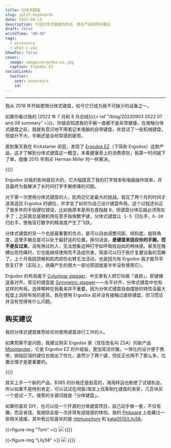 ```yaml
---
title: 分体式键盘
slug: split-keyboards
date: 2022-09-13
description: 介绍分体式键盘的优点、相关产品和购买建议
draft: false
writeTime: "00:40"
tags:
  - accessory
  - what-i-use
ShowToc: false
cover:
  image: images/ergodox-ez.jpg
  caption: Ergodox EZ
socialLinks:
  twitter:
    user: novoreorx
    id: 
---
```

---

我从 2018 年开始使用分体式键盘，如今它已成为我不可缺少的设备之一。

如果你看过我的 [2022 年 7 月和 8 月总结]({{< ref "/blog/20220903 2022 07 and 08 summary" >}})，你就会知道我的手腕一直都不是非常健康。在接触分体式键盘之前，我就有意识地不用笔记本电脑的自带键盘，并尝试了一些机械键盘，但提升不大，手腕还是会经常感到疲劳。

直到某天我在 Kickstarter 闲逛，发现了 [Ergodox EZ](https://ergodox-ez.com/)（下简称 Ergodox）这款产品，这才了解到分体式键盘这一概念。本着健康至上的消费原则，我第一时间就下了单，就像 2015 年购买 Herman Miller 时一样果决。

{{<social-quote-tweet id="1007250881513811974" user="novoreorx" />}}

Ergodox 对我的影响是巨大的，它大幅提高了我的打字效率和电脑操作效率，并且最终为我解决了长时间打字手腕疼痛的问题。

对于第一次使用分体式键盘的人，肌肉记忆是最大的挑战。我花了两个月的时间才逐渐适应 Ergodox 的键位，并学会了如何为自己设计键盘布局。这个过程还纠正了我多年的手指键位错误，比如我原本是用右食指敲 <kbd>B<kbd>，但键盘分体后就必须用左手了；之前我总是随机用任意手指按数字键，分体式键盘让 1-5 归左手、6-10 归右手，使我盲打数字的精准度产生了飞跃。

分体式键盘的另一个也是最重要的优点，是可以自由调整间距、倾斜度、旋转角度，这使手腕总是可以处于最舒适的位置。换句话说，**是键盘来适应你的手腕，而不是反过来**。没有用过的人，无法想象这种打字如呼吸般自如的畅快感。甚至在胳膊出现伤痛时，它也能继续使用而不造成伤害，简直可以归于医疗复健设备的范畴了。上个月我因颈椎和肌肉损伤右臂无法活动，也是因为有 Ergodox 我才能尽早恢复打字（实际上，病痛产生的很大一部分原因就是半年没有使用它）。

Ergodox 的布局属于 [Columnar stagger](https://deskthority.net/wiki/Staggering#Columnar_layout)，中文里有人把它叫做「直排」，即键帽竖直对齐。常见的键盘是 [Symmetric stagger](https://deskthority.net/wiki/Staggering#Symmetric_stagger)——水平对齐，分体式键盘中也有这样的布局。选择哪种在我看来并不重要，因为分体式键盘自由摆放的特性会最大程度上消除布局的差异。我在使用 Ergodox 前并没有接触过直排键盘，但习惯后并没有觉得有什么问题。

## 购买建议

我将分体式键盘推荐给任何使用键盘进行工作的人。

如果预算不是问题，我建议购买 Ergodox 家（现在改名叫 ZSA）的新产品 [Moonlander](https://www.zsa.io/moonlander/)，它是 Ergodox EZ 的升级版，更加简洁优雅。一体化的设计便于携带，拇指区域的键位也做出了优化，虽然少了两个键，但反正也用不了那么多，位置合理才是更重要的。

{{<social-quote-tweet id="1569166098385502208" user="novoreorx" />}}

其实上手一个新的产品，$365 的价格还是挺高的，海淘转运也断绝了试错机会。所以如果不是特别肯定，可以试试在闲鱼/淘宝上找客制化键盘的卖家，几百块买一个尝试一下。搜索的关键词就是「分体键盘」。

如果你喜欢 DIY，也可以找一个开源的分体键盘项目，自己动手做一套，不仅有趣，而且省钱，我相信会是一次非常有成就感的体验。我的 [Pinboard](https://pinboard.in/u:reorx/t:keyboard/t:split) 上收藏过一些相关链接，其中我比较喜欢的是 [rtitmuss/torn](https://github.com/rtitmuss/torn) 和 [kata0510/Lily58](https://github.com/kata0510/Lily58)。

{{<figure-img "Torn" >}}
![](https://github.com/rtitmuss/torn/raw/master/doc/img/torn.jpg)
{{</figure-img>}}

{{<figure-img "Lily58" >}}
![](https://user-images.githubusercontent.com/6285554/84393842-13960900-ac37-11ea-811e-65db2948ca73.jpg)
{{</figure-img>}}